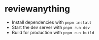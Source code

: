 # reviewanything

- Install dependencies with `pnpm install`
- Start the dev server with `pnpm run dev`
- Build for production with `pnpm run build`
